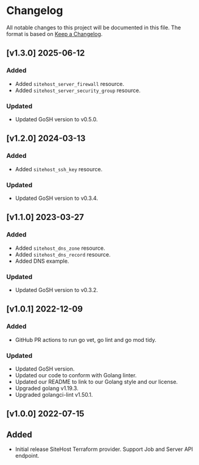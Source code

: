 # Changelog
All notable changes to this project will be documented in this file. The format is based on [Keep a Changelog](https://keepachangelog.com/en/1.0.0/).

## [v1.3.0] 2025-06-12
### Added
- Added `sitehost_server_firewall` resource.
- Added `sitehost_server_security_group` resource.

### Updated
- Updated GoSH version to v0.5.0.

## [v1.2.0] 2024-03-13
### Added
- Added `sitehost_ssh_key` resource.

### Updated
- Updated GoSH version to v0.3.4.

## [v1.1.0] 2023-03-27
### Added
- Added `sitehost_dns_zone` resource.
- Added `sitehost_dns_record` resource.
- Added DNS example.
### Updated
- Updated GoSH version to v0.3.2.

## [v1.0.1] 2022-12-09
### Added
- GitHub PR actions to run go vet, go lint and go mod tidy.

### Updated
- Updated GoSH version.
- Updated our code to conform with Golang linter.
- Updated our README to link to our Golang style and our license.
- Upgraded golang v1.19.3.
- Upgraded golangci-lint v1.50.1.

## [v1.0.0] 2022-07-15
## Added
- Initial release SiteHost Terraform provider. Support Job and Server API endpoint.
